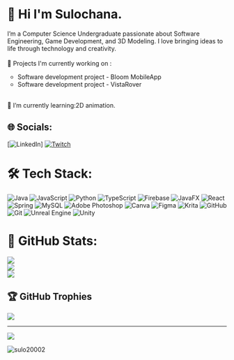 # 👋 Hi I'm  Sulochana.
 I’m a Computer Science Undergraduate passionate about Software Engineering, Game Development, and 3D Modeling. I love bringing ideas to life through technology and creativity. <br><br>🔭 Projects I'm currently working on :
<ul style="list-style-type:circle;">
  <li>Software development project - Bloom MobileApp</li>
  <li>Software development project - VistaRover</li>
</ul>
  
<br>🌱 I’m currently learning:2D animation.<br>          


## 🌐 Socials:
 [![LinkedIn](https://img.shields.io/badge/LinkedIn-%230077B5.svg?logo=linkedin&logoColor=white)] [![Twitch](https://img.shields.io/badge/Twitch-%239146FF.svg?logo=Twitch&logoColor=white)](https://twitch.tv/clypsox) 

# 🛠️ Tech Stack:
![Java](https://img.shields.io/badge/java-%23ED8B00.svg?style=for-the-badge&logo=openjdk&logoColor=white) ![JavaScript](https://img.shields.io/badge/javascript-%23323330.svg?style=for-the-badge&logo=javascript&logoColor=%23F7DF1E) ![Python](https://img.shields.io/badge/python-3670A0?style=for-the-badge&logo=python&logoColor=ffdd54) ![TypeScript](https://img.shields.io/badge/typescript-%23007ACC.svg?style=for-the-badge&logo=typescript&logoColor=white) ![Firebase](https://img.shields.io/badge/firebase-%23039BE5.svg?style=for-the-badge&logo=firebase) ![JavaFX](https://img.shields.io/badge/javafx-%23FF0000.svg?style=for-the-badge&logo=javafx&logoColor=white) ![React](https://img.shields.io/badge/react-%2320232a.svg?style=for-the-badge&logo=react&logoColor=%2361DAFB) ![Spring](https://img.shields.io/badge/spring-%236DB33F.svg?style=for-the-badge&logo=spring&logoColor=white) ![MySQL](https://img.shields.io/badge/mysql-4479A1.svg?style=for-the-badge&logo=mysql&logoColor=white) ![Adobe Photoshop](https://img.shields.io/badge/adobe%20photoshop-%2331A8FF.svg?style=for-the-badge&logo=adobe%20photoshop&logoColor=white) ![Canva](https://img.shields.io/badge/Canva-%2300C4CC.svg?style=for-the-badge&logo=Canva&logoColor=white) ![Figma](https://img.shields.io/badge/figma-%23F24E1E.svg?style=for-the-badge&logo=figma&logoColor=white) ![Krita](https://img.shields.io/badge/Krita-203759?style=for-the-badge&logo=krita&logoColor=EEF37B) ![GitHub](https://img.shields.io/badge/github-%23121011.svg?style=for-the-badge&logo=github&logoColor=white) ![Git](https://img.shields.io/badge/git-%23F05033.svg?style=for-the-badge&logo=git&logoColor=white) ![Unreal Engine](https://img.shields.io/badge/unrealengine-%23313131.svg?style=for-the-badge&logo=unrealengine&logoColor=white) ![Unity](https://img.shields.io/badge/unity-%23000000.svg?style=for-the-badge&logo=unity&logoColor=white)

# 🚀 GitHub Stats:
![](https://github-readme-stats.vercel.app/api?username=sulo2002&theme=dark&hide_border=false&include_all_commits=false&count_private=false)<br/>
![](https://github-readme-streak-stats.herokuapp.com/?user=sulo2002&theme=dark&hide_border=false)<br/>
![](https://github-readme-stats.vercel.app/api/top-langs/?username=sulo2002&theme=dark&hide_border=false&include_all_commits=false&count_private=false&layout=compact)

## 🏆 GitHub Trophies
![](https://github-profile-trophy.vercel.app/?username=sulo2002&theme=radical&no-frame=false&no-bg=true&margin-w=4)

---
[![](https://visitcount.itsvg.in/api?id=sulo2002&icon=0&color=0)](https://visitcount.itsvg.in)

<p align="left"> <img src="https://komarev.com/ghpvc/?username=sulo20002&label=Profile%20views&color=0e75b6&style=flat" alt="sulo20002" /> </p>

